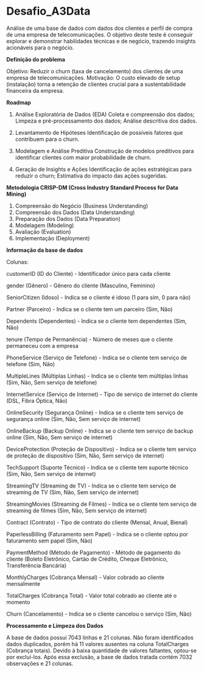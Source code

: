 # Desafio_A3Data

Análise de uma base de dados com dados dos clientes e perfil de compra de uma empresa de telecomunicações. O objetivo deste teste é conseguir explorar e demonstrar habilidades técnicas e de negócio, trazendo insights acionáveis para o negócio.

**Definição do problema**

Objetivo: Reduzir o churn (taxa de cancelamento) dos clientes de uma empresa de telecomunicações.
Motivação: O custo elevado de setup (instalação) torna a retenção de clientes crucial para a sustentabilidade financeira da empresa.

**Roadmap**

1. Análise Exploratória de Dados (EDA)
Coleta e compreensão dos dados;
Limpeza e pré-processamento dos dados;
Análise descritiva dos dados.

2. Levantamento de Hipóteses
Identificação de possíveis fatores que contribuem para o churn.

3. Modelagem e Análise Preditiva
Construção de modelos preditivos para identificar clientes com maior probabilidade de churn.

4. Geração de Insights e Ações
Identificação de ações estratégicas para reduzir o churn;
Estimativa do impacto das ações sugeridas.

**Metodologia CRISP-DM (Cross Industry Standard Process for Data Mining)**

1. Compreensão do Negócio (Business Understanding)
2. Compreensão dos Dados (Data Understanding)
3. Preparação dos Dados (Data Preparation)
4. Modelagem (Modeling)
5. Avaliação (Evaluation)
6. Implementação (Deployment)

**Informação da base de dados**

Colunas: 

customerID (ID do Cliente) - Identificador único para cada cliente

gender (Gênero) - Gênero do cliente (Masculino, Feminino)

SeniorCitizen (Idoso) - Indica se o cliente é idoso (1 para sim, 0 para não)

Partner (Parceiro) - Indica se o cliente tem um parceiro (Sim, Não)

Dependents (Dependentes) - Indica se o cliente tem dependentes (Sim, Não)

tenure (Tempo de Permanência) - Número de meses que o cliente permaneceu com a empresa

PhoneService (Serviço de Telefone) - Indica se o cliente tem serviço de telefone (Sim, Não)

MultipleLines (Múltiplas Linhas) - Indica se o cliente tem múltiplas linhas (Sim, Não, Sem serviço de telefone)

InternetService (Serviço de Internet) - Tipo de serviço de internet do cliente (DSL, Fibra Óptica, Não)

OnlineSecurity (Segurança Online) - Indica se o cliente tem serviço de segurança online (Sim, Não, Sem serviço de internet)

OnlineBackup (Backup Online) - Indica se o cliente tem serviço de backup online (Sim, Não, Sem serviço de internet)

DeviceProtection (Proteção de Dispositivo) - Indica se o cliente tem serviço de proteção de dispositivo (Sim, Não, Sem serviço de internet)

TechSupport (Suporte Técnico) - Indica se o cliente tem suporte técnico (Sim, Não, Sem serviço de internet)

StreamingTV (Streaming de TV) - Indica se o cliente tem serviço de streaming de TV (Sim, Não, Sem serviço de internet)

StreamingMovies (Streaming de Filmes) - Indica se o cliente tem serviço de streaming de filmes (Sim, Não, Sem serviço de internet)

Contract (Contrato) - Tipo de contrato do cliente (Mensal, Anual, Bienal)

PaperlessBilling (Faturamento sem Papel) - Indica se o cliente optou por faturamento sem papel (Sim, Não)

PaymentMethod (Método de Pagamento) - Método de pagamento do cliente (Boleto Eletrônico, Cartão de Crédito, Cheque Eletrônico, Transferência Bancária)

MonthlyCharges (Cobrança Mensal) - Valor cobrado ao cliente mensalmente

TotalCharges (Cobrança Total) - Valor total cobrado ao cliente até o momento

Churn (Cancelamento) - Indica se o cliente cancelou o serviço (Sim, Não)

**Processamento e Limpeza dos Dados**

A base de dados possui 7043 linhas e 21 colunas. Não foram identificados dados duplicados, porém há 11 valores ausentes na coluna TotalCharges (Cobrança totais). Devido à baixa quantidade de valores faltantes, optou-se por excluí-los. Após essa exclusão, a base de dados tratada contém 7032 observações e 21 colunas.

